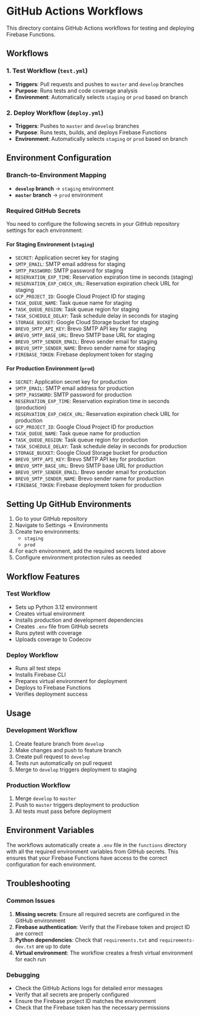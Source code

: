 # GitHub Actions Workflows

This directory contains GitHub Actions workflows for testing and deploying Firebase Functions.

## Workflows

### 1. Test Workflow (`test.yml`)
- **Triggers**: Pull requests and pushes to `master` and `develop` branches
- **Purpose**: Runs tests and code coverage analysis
- **Environment**: Automatically selects `staging` or `prod` based on branch

### 2. Deploy Workflow (`deploy.yml`)
- **Triggers**: Pushes to `master` and `develop` branches
- **Purpose**: Runs tests, builds, and deploys Firebase Functions
- **Environment**: Automatically selects `staging` or `prod` based on branch

## Environment Configuration

### Branch-to-Environment Mapping
- **`develop` branch** → `staging` environment
- **`master` branch** → `prod` environment

### Required GitHub Secrets

You need to configure the following secrets in your GitHub repository settings for each environment:

#### For Staging Environment (`staging`)
- `SECRET`: Application secret key for staging
- `SMTP_EMAIL`: SMTP email address for staging
- `SMTP_PASSWORD`: SMTP password for staging
- `RESERVATION_EXP_TIME`: Reservation expiration time in seconds (staging)
- `RESERVATION_EXP_CHECK_URL`: Reservation expiration check URL for staging
- `GCP_PROJECT_ID`: Google Cloud Project ID for staging
- `TASK_QUEUE_NAME`: Task queue name for staging
- `TASK_QUEUE_REGION`: Task queue region for staging
- `TASK_SCHEDULE_DELAY`: Task schedule delay in seconds for staging
- `STORAGE_BUCKET`: Google Cloud Storage bucket for staging
- `BREVO_SMTP_API_KEY`: Brevo SMTP API key for staging
- `BREVO_SMTP_BASE_URL`: Brevo SMTP base URL for staging
- `BREVO_SMTP_SENDER_EMAIL`: Brevo sender email for staging
- `BREVO_SMTP_SENDER_NAME`: Brevo sender name for staging
- `FIREBASE_TOKEN`: Firebase deployment token for staging

#### For Production Environment (`prod`)
- `SECRET`: Application secret key for production
- `SMTP_EMAIL`: SMTP email address for production
- `SMTP_PASSWORD`: SMTP password for production
- `RESERVATION_EXP_TIME`: Reservation expiration time in seconds (production)
- `RESERVATION_EXP_CHECK_URL`: Reservation expiration check URL for production
- `GCP_PROJECT_ID`: Google Cloud Project ID for production
- `TASK_QUEUE_NAME`: Task queue name for production
- `TASK_QUEUE_REGION`: Task queue region for production
- `TASK_SCHEDULE_DELAY`: Task schedule delay in seconds for production
- `STORAGE_BUCKET`: Google Cloud Storage bucket for production
- `BREVO_SMTP_API_KEY`: Brevo SMTP API key for production
- `BREVO_SMTP_BASE_URL`: Brevo SMTP base URL for production
- `BREVO_SMTP_SENDER_EMAIL`: Brevo sender email for production
- `BREVO_SMTP_SENDER_NAME`: Brevo sender name for production
- `FIREBASE_TOKEN`: Firebase deployment token for production

## Setting Up GitHub Environments

1. Go to your GitHub repository
2. Navigate to Settings → Environments
3. Create two environments:
   - `staging`
   - `prod`
4. For each environment, add the required secrets listed above
5. Configure environment protection rules as needed

## Workflow Features

### Test Workflow
- Sets up Python 3.12 environment
- Creates virtual environment
- Installs production and development dependencies
- Creates `.env` file from GitHub secrets
- Runs pytest with coverage
- Uploads coverage to Codecov

### Deploy Workflow
- Runs all test steps
- Installs Firebase CLI
- Prepares virtual environment for deployment
- Deploys to Firebase Functions
- Verifies deployment success

## Usage

### Development Workflow
1. Create feature branch from `develop`
2. Make changes and push to feature branch
3. Create pull request to `develop`
4. Tests run automatically on pull request
5. Merge to `develop` triggers deployment to staging

### Production Workflow
1. Merge `develop` to `master`
2. Push to `master` triggers deployment to production
3. All tests must pass before deployment

## Environment Variables

The workflows automatically create a `.env` file in the `functions` directory with all the required environment variables from GitHub secrets. This ensures that your Firebase Functions have access to the correct configuration for each environment.

## Troubleshooting

### Common Issues
1. **Missing secrets**: Ensure all required secrets are configured in the GitHub environment
2. **Firebase authentication**: Verify that the Firebase token and project ID are correct
3. **Python dependencies**: Check that `requirements.txt` and `requirements-dev.txt` are up to date
4. **Virtual environment**: The workflow creates a fresh virtual environment for each run

### Debugging
- Check the GitHub Actions logs for detailed error messages
- Verify that all secrets are properly configured
- Ensure the Firebase project ID matches the environment
- Check that the Firebase token has the necessary permissions
